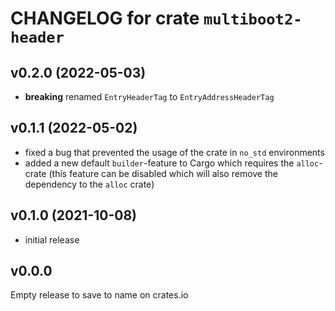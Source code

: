 # CHANGELOG for crate `multiboot2-header`

## v0.2.0 (2022-05-03)
- **breaking** renamed `EntryHeaderTag` to `EntryAddressHeaderTag`

## v0.1.1 (2022-05-02)
- fixed a bug that prevented the usage of the crate in `no_std` environments
- added a new default `builder`-feature to Cargo which requires the `alloc`-crate
  (this feature can be disabled which will also remove the dependency to the `alloc` crate)

## v0.1.0 (2021-10-08)
- initial release

## v0.0.0
Empty release to save to name on crates.io
